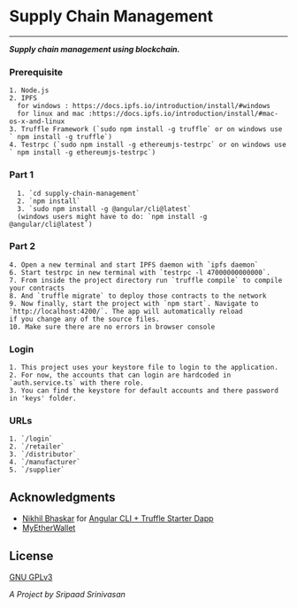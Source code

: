 # Supply Chain Management
	
 	
 ------------------------		

*__Supply chain management using blockchain.__*

### Prerequisite

    1. Node.js
    2. IPFS
      for windows : https://docs.ipfs.io/introduction/install/#windows
      for linux and mac :https://docs.ipfs.io/introduction/install/#mac-os-x-and-linux
    3. Truffle Framework (`sudo npm install -g truffle` or on windows use ` npm install -g truffle`)
    4. Testrpc (`sudo npm install -g ethereumjs-testrpc` or on windows use ` npm install -g ethereumjs-testrpc`)

### Part 1

      1. `cd supply-chain-management`
      2. `npm install`
      3. `sudo npm install -g @angular/cli@latest`
      (windows users might have to do: `npm install -g @angular/cli@latest`)

### Part 2

    4. Open a new terminal and start IPFS daemon with `ipfs daemon`
    6. Start testrpc in new terminal with `testrpc -l 47000000000000`.
    7. From inside the project directory run `truffle compile` to compile your contracts
    8. And `truffle migrate` to deploy those contracts to the network
    9. Now finally, start the project with `npm start`. Navigate to `http://localhost:4200/`. The app will automatically reload             if you change any of the source files.
    10. Make sure there are no errors in browser console

### Login

    1. This project uses your keystore file to login to the application.
    2. For now, the accounts that can login are hardcoded in `auth.service.ts` with there role.
    3. You can find the keystore for default accounts and there password in 'keys' folder.

### URLs

    1. `/login`
    2. `/retailer`
    3. `/distributor`
    4. `/manufacturer`
    5. `/supplier`

## Acknowledgments

* [Nikhil Bhaskar](https://github.com/Nikhil22) for [Angular CLI + Truffle Starter Dapp](https://github.com/Nikhil22/angular4-truffle-starter-dapp)
* [MyEtherWallet](https://github.com/kvhnuke/etherwallet)


## License

[GNU GPLv3](./LICENSE)


*A Project by Sripaad Srinivasan*
